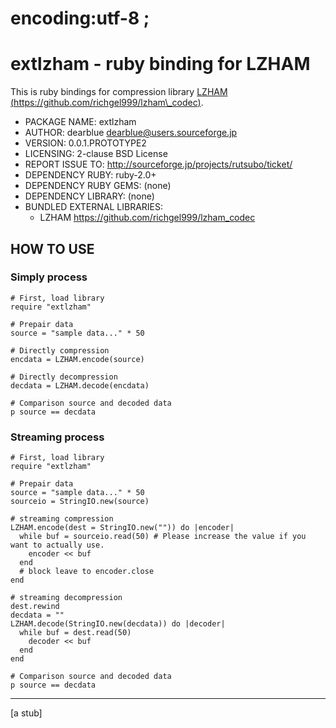 # encoding:utf-8 ;

# extlzham - ruby binding for LZHAM

This is ruby bindings for compression library
[LZHAM (https://github.com/richgel999/lzham\_codec)](https://github.com/richgel999/lzham_codec).

*   PACKAGE NAME: extlzham
*   AUTHOR: dearblue <dearblue@users.sourceforge.jp>
*   VERSION: 0.0.1.PROTOTYPE2
*   LICENSING: 2-clause BSD License
*   REPORT ISSUE TO: <http://sourceforge.jp/projects/rutsubo/ticket/>
*   DEPENDENCY RUBY: ruby-2.0+
*   DEPENDENCY RUBY GEMS: (none)
*   DEPENDENCY LIBRARY: (none)
*   BUNDLED EXTERNAL LIBRARIES:
    *   LZHAM <https://github.com/richgel999/lzham_codec>


## HOW TO USE

### Simply process

``` ruby:ruby
# First, load library
require "extlzham"

# Prepair data
source = "sample data..." * 50

# Directly compression
encdata = LZHAM.encode(source)

# Directly decompression
decdata = LZHAM.decode(encdata)

# Comparison source and decoded data
p source == decdata
```

### Streaming process

``` ruby:ruby
# First, load library
require "extlzham"

# Prepair data
source = "sample data..." * 50
sourceio = StringIO.new(source)

# streaming compression
LZHAM.encode(dest = StringIO.new("")) do |encoder|
  while buf = sourceio.read(50) # Please increase the value if you want to actually use.
    encoder << buf
  end
  # block leave to encoder.close
end

# streaming decompression
dest.rewind
decdata = ""
LZHAM.decode(StringIO.new(decdata)) do |decoder|
  while buf = dest.read(50)
    decoder << buf
  end
end

# Comparison source and decoded data
p source == decdata
```

----

[a stub]
